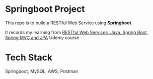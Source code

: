 # Springboot Project 


This repo is to build a RESTful Web Service using **Springboot**. 

It records my learning from [RESTful Web Services, Java, Spring Boot, Spring MVC and JPA](https://www.udemy.com/course/restful-web-service-with-spring-boot-jpa-and-mysql/) Udemy course



# Tech Stack 

Springboot, MySQL, AWS, Postman